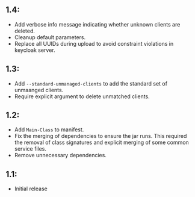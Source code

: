 ## 1.4:

* Add verbose info message indicating whether unknown clients are deleted.
* Cleanup default parameters.
* Replace all UUIDs during upload to avoid constraint violations in keycloak server.

## 1.3:

* Add `--standard-unmanaged-clients` to add the standard set of unmaanged clients.
* Require explicit argument to delete unmatched clients.

## 1.2:

* Add `Main-Class` to manifest.
* Fix the merging of dependencies to ensure the jar runs. This
  required the removal of class signatures and explicit merging
  of some common service files.
* Remove unnecessary dependencies.

## 1.1:

* Initial release
